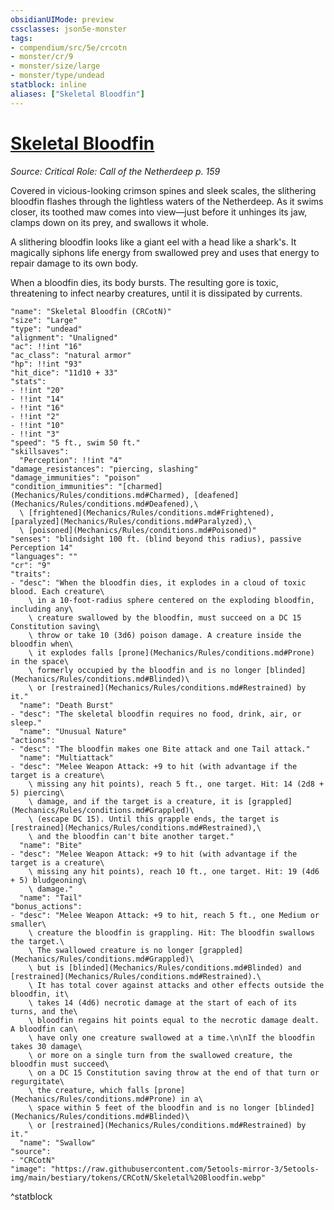 ```yaml
---
obsidianUIMode: preview
cssclasses: json5e-monster
tags:
- compendium/src/5e/crcotn
- monster/cr/9
- monster/size/large
- monster/type/undead
statblock: inline
aliases: ["Skeletal Bloodfin"]
---
```

# [Skeletal Bloodfin](Mechanics\bestiary\undead/skeletal-bloodfin-crcotn.md)
*Source: Critical Role: Call of the Netherdeep p. 159*  

Covered in vicious-looking crimson spines and sleek scales, the slithering bloodfin flashes through the lightless waters of the Netherdeep. As it swims closer, its toothed maw comes into view—just before it unhinges its jaw, clamps down on its prey, and swallows it whole.

A slithering bloodfin looks like a giant eel with a head like a shark's. It magically siphons life energy from swallowed prey and uses that energy to repair damage to its own body.

When a bloodfin dies, its body bursts. The resulting gore is toxic, threatening to infect nearby creatures, until it is dissipated by currents.

```statblock
"name": "Skeletal Bloodfin (CRCotN)"
"size": "Large"
"type": "undead"
"alignment": "Unaligned"
"ac": !!int "16"
"ac_class": "natural armor"
"hp": !!int "93"
"hit_dice": "11d10 + 33"
"stats":
- !!int "20"
- !!int "14"
- !!int "16"
- !!int "2"
- !!int "10"
- !!int "3"
"speed": "5 ft., swim 50 ft."
"skillsaves":
  "Perception": !!int "4"
"damage_resistances": "piercing, slashing"
"damage_immunities": "poison"
"condition_immunities": "[charmed](Mechanics/Rules/conditions.md#Charmed), [deafened](Mechanics/Rules/conditions.md#Deafened),\
  \ [frightened](Mechanics/Rules/conditions.md#Frightened), [paralyzed](Mechanics/Rules/conditions.md#Paralyzed),\
  \ [poisoned](Mechanics/Rules/conditions.md#Poisoned)"
"senses": "blindsight 100 ft. (blind beyond this radius), passive Perception 14"
"languages": ""
"cr": "9"
"traits":
- "desc": "When the bloodfin dies, it explodes in a cloud of toxic blood. Each creature\
    \ in a 10-foot-radius sphere centered on the exploding bloodfin, including any\
    \ creature swallowed by the bloodfin, must succeed on a DC 15 Constitution saving\
    \ throw or take 10 (3d6) poison damage. A creature inside the bloodfin when\
    \ it explodes falls [prone](Mechanics/Rules/conditions.md#Prone) in the space\
    \ formerly occupied by the bloodfin and is no longer [blinded](Mechanics/Rules/conditions.md#Blinded)\
    \ or [restrained](Mechanics/Rules/conditions.md#Restrained) by it."
  "name": "Death Burst"
- "desc": "The skeletal bloodfin requires no food, drink, air, or sleep."
  "name": "Unusual Nature"
"actions":
- "desc": "The bloodfin makes one Bite attack and one Tail attack."
  "name": "Multiattack"
- "desc": "Melee Weapon Attack: +9 to hit (with advantage if the target is a creature\
    \ missing any hit points), reach 5 ft., one target. Hit: 14 (2d8 + 5) piercing\
    \ damage, and if the target is a creature, it is [grappled](Mechanics/Rules/conditions.md#Grappled)\
    \ (escape DC 15). Until this grapple ends, the target is [restrained](Mechanics/Rules/conditions.md#Restrained),\
    \ and the bloodfin can't bite another target."
  "name": "Bite"
- "desc": "Melee Weapon Attack: +9 to hit (with advantage if the target is a creature\
    \ missing any hit points), reach 10 ft., one target. Hit: 19 (4d6 + 5) bludgeoning\
    \ damage."
  "name": "Tail"
"bonus_actions":
- "desc": "Melee Weapon Attack: +9 to hit, reach 5 ft., one Medium or smaller\
    \ creature the bloodfin is grappling. Hit: The bloodfin swallows the target.\
    \ The swallowed creature is no longer [grappled](Mechanics/Rules/conditions.md#Grappled)\
    \ but is [blinded](Mechanics/Rules/conditions.md#Blinded) and [restrained](Mechanics/Rules/conditions.md#Restrained).\
    \ It has total cover against attacks and other effects outside the bloodfin, it\
    \ takes 14 (4d6) necrotic damage at the start of each of its turns, and the\
    \ bloodfin regains hit points equal to the necrotic damage dealt. A bloodfin can\
    \ have only one creature swallowed at a time.\n\nIf the bloodfin takes 30 damage\
    \ or more on a single turn from the swallowed creature, the bloodfin must succeed\
    \ on a DC 15 Constitution saving throw at the end of that turn or regurgitate\
    \ the creature, which falls [prone](Mechanics/Rules/conditions.md#Prone) in a\
    \ space within 5 feet of the bloodfin and is no longer [blinded](Mechanics/Rules/conditions.md#Blinded)\
    \ or [restrained](Mechanics/Rules/conditions.md#Restrained) by it."
  "name": "Swallow"
"source":
- "CRCotN"
"image": "https://raw.githubusercontent.com/5etools-mirror-3/5etools-img/main/bestiary/tokens/CRCotN/Skeletal%20Bloodfin.webp"
```
^statblock
